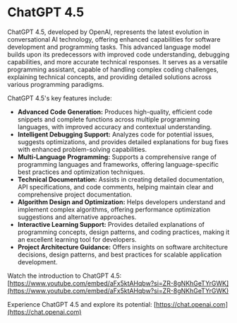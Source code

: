 # ChatGPT 4.5

ChatGPT 4.5, developed by OpenAI, represents the latest evolution in conversational AI technology, offering enhanced capabilities for software development and programming tasks. This advanced language model builds upon its predecessors with improved code understanding, debugging capabilities, and more accurate technical responses. It serves as a versatile programming assistant, capable of handling complex coding challenges, explaining technical concepts, and providing detailed solutions across various programming paradigms.

ChatGPT 4.5's key features include:

*   **Advanced Code Generation:** Produces high-quality, efficient code snippets and complete functions across multiple programming languages, with improved accuracy and contextual understanding.
*   **Intelligent Debugging Support:** Analyzes code for potential issues, suggests optimizations, and provides detailed explanations for bug fixes with enhanced problem-solving capabilities.
*   **Multi-Language Programming:** Supports a comprehensive range of programming languages and frameworks, offering language-specific best practices and optimization techniques.
*   **Technical Documentation:** Assists in creating detailed documentation, API specifications, and code comments, helping maintain clear and comprehensive project documentation.
*   **Algorithm Design and Optimization:** Helps developers understand and implement complex algorithms, offering performance optimization suggestions and alternative approaches.
*   **Interactive Learning Support:** Provides detailed explanations of programming concepts, design patterns, and coding practices, making it an excellent learning tool for developers.
*   **Project Architecture Guidance:** Offers insights on software architecture decisions, design patterns, and best practices for scalable application development.

Watch the introduction to ChatGPT 4.5: [https://www.youtube.com/embed/aFx5ktAHqbw?si=ZR-8gNKhGeTYrGWK](https://www.youtube.com/embed/aFx5ktAHqbw?si=ZR-8gNKhGeTYrGWK)

Experience ChatGPT 4.5 and explore its potential: [https://chat.openai.com](https://chat.openai.com)